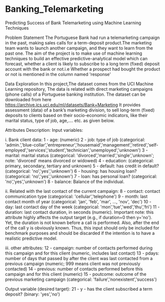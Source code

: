 # Banking_Telemarketing
Predicting Success of Bank Telemarketing using Machine Learning Techniques

Problem Statement
The Portuguese Bank had run a telemarketing campaign in the past, making sales calls for a term-deposit product.The marketing team wants to launch another campaign, and they want to learn from the past one.
The aim of the project is to make use of machine learning techniques to build an effective predictive-analytical model which can forecast, whether a client is likely to subscribe to a long term (fixed) deposit account with the bank or not.i.e Whether a prospect had bought the product or not is mentioned in the column named 'response'

Data Exploration
In this project,The dataset comes from the UCI Machine Learning repository, The data is related with direct marketing campaigns (phone calls) of a Portuguese banking institution. The dataset can be downloaded from here 
https://archive.ics.uci.edu/ml/datasets/Bank+Marketing 
It provides assessment (data) of a bank’s marketing division, to sell long-term (fixed) deposits to clients based on their socio-economic indicators, like their marital status, type of job, age,.... etc. as given below.

Attributes Description: 
Input variables: 

i. Bank client data:
1 - age: (numeric)
2 - job: type of job (categorical: 'admin.','blue-collar','entrepreneur','housemaid','management','retired','self-employed','services','student','technician','unemployed','unknown')
3 - marital: marital status (categorical: 'divorced','married','single','unknown'; note: 'divorced' means divorced or widowed)
4 - education: (categorical: primary, secondary, tertiary and unknown)
5 - default: has credit in default? (categorical: 'no','yes','unknown')
6 - housing: has housing loan? (categorical: 'no','yes','unknown')
7 - loan: has personal loan? (categorical: 'no','yes','unknown')
8 - balance: Balance of the individual.

ii. Related with the last contact of the current campaign:
8 - contact: contact communication type (categorical: 'cellular','telephone') 
9 - month: last contact month of year (categorical: 'jan', 'feb', 'mar', ..., 'nov', 'dec')
10 - day: last contact day of the week (categorical: 'mon','tue','wed','thu','fri')
11 - duration: last contact duration, in seconds (numeric). Important note: this attribute highly affects the output target (e.g., if duration=0 then y='no'). Yet, the duration is not known before a call is performed. Also, after the end of the call y is obviously known. Thus, this input should only be included for benchmark purposes and should be discarded if the intention is to have a realistic predictive model.

iii. other attributes:
12 - campaign: number of contacts performed during this campaign and for this client (numeric, includes last contact)
13 - pdays: number of days that passed by after the client was last contacted from a previous campaign (numeric; 999 means client was not previously contacted)
14 - previous: number of contacts performed before this campaign and for this client (numeric)
15 - poutcome: outcome of the previous marketing campaign (categorical: 'failure','nonexistent','success')

Output variable (desired target):
21 - y - has the client subscribed a term deposit? (binary: 'yes','no')
